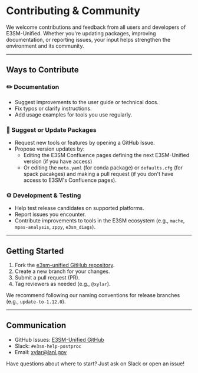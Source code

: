 # Contributing & Community

We welcome contributions and feedback from all users and developers of
E3SM-Unified. Whether you're updating packages, improving documentation, or
reporting issues, your input helps strengthen the environment and its
community.

---

## Ways to Contribute

### ✏️ Documentation

* Suggest improvements to the user guide or technical docs.
* Fix typos or clarify instructions.
* Add usage examples for tools you use regularly.

### 🚀 Suggest or Update Packages

* Request new tools or features by opening a GitHub Issue.
* Propose version updates by:
  * Editing the E3SM Confluence pages defining the next E3SM-Unified version
    (if you have access)
  * Or editing the `meta.yaml` (for conda package) or `defaults.cfg` (for spack
    pacakges) and making a pull request (if you don't have access to E3SM's
    Confluence pages).

### ⚙️ Development & Testing

* Help test release candidates on supported platforms.
* Report issues you encounter.
* Contribute improvements to tools in the E3SM ecosystem (e.g., `mache`,
  `mpas-analysis`, `zppy`, `e3sm_diags`).

---

## Getting Started

1. Fork the [e3sm-unified GitHub repository](https://github.com/E3SM-Project/e3sm-unified).
2. Create a new branch for your changes.
3. Submit a pull request (PR).
4. Tag reviewers as needed (e.g., `@xylar`).

We recommend following our naming conventions for release branches (e.g.,
`update-to-1.12.0`).

---

## Communication

* GitHub Issues: [E3SM-Unified GitHub](https://github.com/E3SM-Project/e3sm-unified/issues)
* Slack: `#e3sm-help-postproc`
* Email: [xylar@lanl.gov](mailto:xylar@lanl.gov)

Have questions about where to start? Just ask on Slack or open an issue!
